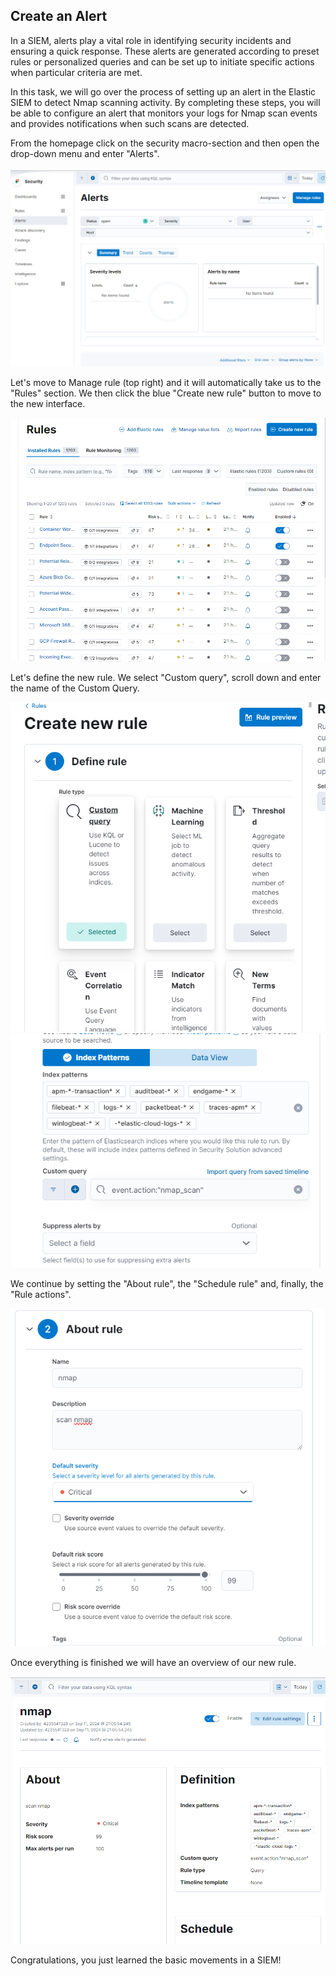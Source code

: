 ## Create an Alert

In a SIEM, alerts play a vital role in identifying security incidents and ensuring a quick response. 
These alerts are generated according to preset rules or personalized queries and can be set up to initiate specific actions when particular criteria are met. 

In this task, we will go over the process of setting up an alert in the Elastic SIEM to detect Nmap scanning activity. 
By completing these steps, you will be able to configure an alert that monitors your logs for Nmap scan events and provides notifications when such scans are detected.





From the homepage click on the security macro-section and then open the drop-down menu and enter "Alerts".

![Add Integrations](./ch4im1.png)

Let's move to Manage rule (top right) and it will automatically take us to the "Rules" section.
We then click the blue "Create new rule" button to move to the new interface.

![Add Integrations](./ch4im2.png)

Let's define the new rule. We select "Custom query", scroll down and enter the name of the Custom Query.

![Add Integrations](./ch4im3.png)
![Add Integrations](./ch4im4.png)

We continue by setting the "About rule", the "Schedule rule" and, finally, the "Rule actions".

![Add Integrations](./ch4im5.png)

Once everything is finished we will have an overview of our new rule.

![Add Integrations](./ch4im6.png)

Congratulations, you just learned the basic movements in a SIEM!
